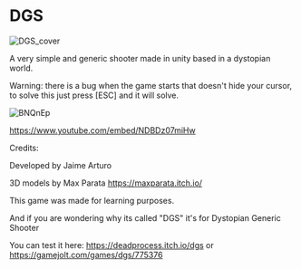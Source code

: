# DGS
![DGS_cover](https://github.com/Kuvrot/DGS/assets/23508114/feee380f-b00c-4a93-bd21-10f44c91071d)

A very simple and generic shooter made in unity based in a dystopian world.

Warning: there is a bug when the game starts that doesn't hide your cursor, to solve this just press [ESC] and it will solve.

![BNQnEp](https://github.com/Kuvrot/DGS/assets/23508114/ef92fd0b-b8bf-4ce8-9f45-f9ab43290746)

https://www.youtube.com/embed/NDBDz07miHw

Credits:

Developed by Jaime Arturo

3D models by Max Parata https://maxparata.itch.io/

This game was made for learning purposes.

And if you are wondering why its called "DGS" it's for Dystopian Generic Shooter

You can test it here: https://deadprocess.itch.io/dgs or https://gamejolt.com/games/dgs/775376

